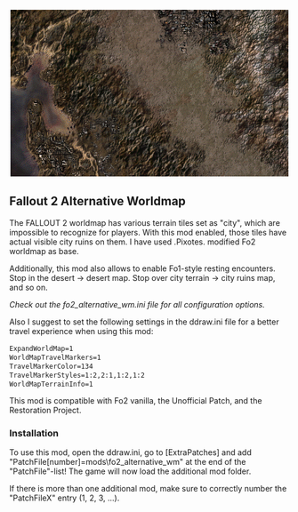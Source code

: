 <p align="center"><img src="fo2_alternative_wm.png" alt="Fallout 2 Alternative Worldmap"/></p>

Fallout 2 Alternative Worldmap
------------------

The FALLOUT 2 worldmap has various terrain tiles set as "city", which are impossible to recognize for players. With this mod enabled, those tiles have actual visible city ruins on them.
I have used .Pixotes. modified Fo2 worldmap as base.

Additionally, this mod also allows to enable Fo1-style resting encounters. Stop in the desert -> desert map. Stop over city terrain -> city ruins map, and so on. 

*Check out the fo2_alternative_wm.ini file for all configuration options.*

Also I suggest to set the following settings in the ddraw.ini file for a better travel experience when using this mod:

```
ExpandWorldMap=1
WorldMapTravelMarkers=1
TravelMarkerColor=134
TravelMarkerStyles=1:2,2:1,1:2,1:2
WorldMapTerrainInfo=1
```
This mod is compatible with Fo2 vanilla, the Unofficial Patch, and the Restoration Project.

### Installation
To use this mod, open the ddraw.ini, go to [ExtraPatches] and add "PatchFile[number]=mods\fo2_alternative_wm" at the end of the "PatchFile"-list!
The game will now load the additional mod folder.

If there is more than one additional mod, make sure to correctly number the "PatchFileX" entry (1, 2, 3, ...). 
